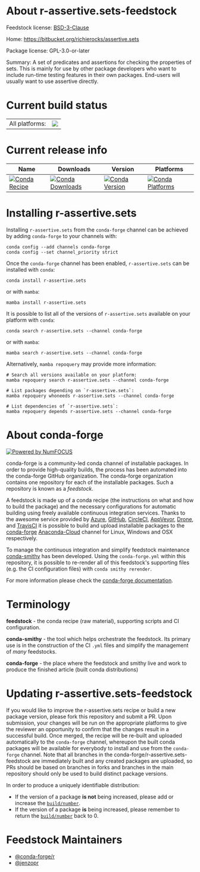 About r-assertive.sets-feedstock
================================

Feedstock license: [BSD-3-Clause](https://github.com/conda-forge/r-assertive.sets-feedstock/blob/main/LICENSE.txt)

Home: https://bitbucket.org/richierocks/assertive.sets

Package license: GPL-3.0-or-later

Summary: A set of predicates and assertions for checking the properties of sets.  This is mainly for use by other package developers who want to include run-time testing features in their own packages.  End-users will usually want to use assertive directly.

Current build status
====================


<table><tr><td>All platforms:</td>
    <td>
      <a href="https://dev.azure.com/conda-forge/feedstock-builds/_build/latest?definitionId=977&branchName=main">
        <img src="https://dev.azure.com/conda-forge/feedstock-builds/_apis/build/status/r-assertive.sets-feedstock?branchName=main">
      </a>
    </td>
  </tr>
</table>

Current release info
====================

| Name | Downloads | Version | Platforms |
| --- | --- | --- | --- |
| [![Conda Recipe](https://img.shields.io/badge/recipe-r--assertive.sets-green.svg)](https://anaconda.org/conda-forge/r-assertive.sets) | [![Conda Downloads](https://img.shields.io/conda/dn/conda-forge/r-assertive.sets.svg)](https://anaconda.org/conda-forge/r-assertive.sets) | [![Conda Version](https://img.shields.io/conda/vn/conda-forge/r-assertive.sets.svg)](https://anaconda.org/conda-forge/r-assertive.sets) | [![Conda Platforms](https://img.shields.io/conda/pn/conda-forge/r-assertive.sets.svg)](https://anaconda.org/conda-forge/r-assertive.sets) |

Installing r-assertive.sets
===========================

Installing `r-assertive.sets` from the `conda-forge` channel can be achieved by adding `conda-forge` to your channels with:

```
conda config --add channels conda-forge
conda config --set channel_priority strict
```

Once the `conda-forge` channel has been enabled, `r-assertive.sets` can be installed with `conda`:

```
conda install r-assertive.sets
```

or with `mamba`:

```
mamba install r-assertive.sets
```

It is possible to list all of the versions of `r-assertive.sets` available on your platform with `conda`:

```
conda search r-assertive.sets --channel conda-forge
```

or with `mamba`:

```
mamba search r-assertive.sets --channel conda-forge
```

Alternatively, `mamba repoquery` may provide more information:

```
# Search all versions available on your platform:
mamba repoquery search r-assertive.sets --channel conda-forge

# List packages depending on `r-assertive.sets`:
mamba repoquery whoneeds r-assertive.sets --channel conda-forge

# List dependencies of `r-assertive.sets`:
mamba repoquery depends r-assertive.sets --channel conda-forge
```


About conda-forge
=================

[![Powered by
NumFOCUS](https://img.shields.io/badge/powered%20by-NumFOCUS-orange.svg?style=flat&colorA=E1523D&colorB=007D8A)](https://numfocus.org)

conda-forge is a community-led conda channel of installable packages.
In order to provide high-quality builds, the process has been automated into the
conda-forge GitHub organization. The conda-forge organization contains one repository
for each of the installable packages. Such a repository is known as a *feedstock*.

A feedstock is made up of a conda recipe (the instructions on what and how to build
the package) and the necessary configurations for automatic building using freely
available continuous integration services. Thanks to the awesome service provided by
[Azure](https://azure.microsoft.com/en-us/services/devops/), [GitHub](https://github.com/),
[CircleCI](https://circleci.com/), [AppVeyor](https://www.appveyor.com/),
[Drone](https://cloud.drone.io/welcome), and [TravisCI](https://travis-ci.com/)
it is possible to build and upload installable packages to the
[conda-forge](https://anaconda.org/conda-forge) [Anaconda-Cloud](https://anaconda.org/)
channel for Linux, Windows and OSX respectively.

To manage the continuous integration and simplify feedstock maintenance
[conda-smithy](https://github.com/conda-forge/conda-smithy) has been developed.
Using the ``conda-forge.yml`` within this repository, it is possible to re-render all of
this feedstock's supporting files (e.g. the CI configuration files) with ``conda smithy rerender``.

For more information please check the [conda-forge documentation](https://conda-forge.org/docs/).

Terminology
===========

**feedstock** - the conda recipe (raw material), supporting scripts and CI configuration.

**conda-smithy** - the tool which helps orchestrate the feedstock.
                   Its primary use is in the construction of the CI ``.yml`` files
                   and simplify the management of *many* feedstocks.

**conda-forge** - the place where the feedstock and smithy live and work to
                  produce the finished article (built conda distributions)


Updating r-assertive.sets-feedstock
===================================

If you would like to improve the r-assertive.sets recipe or build a new
package version, please fork this repository and submit a PR. Upon submission,
your changes will be run on the appropriate platforms to give the reviewer an
opportunity to confirm that the changes result in a successful build. Once
merged, the recipe will be re-built and uploaded automatically to the
`conda-forge` channel, whereupon the built conda packages will be available for
everybody to install and use from the `conda-forge` channel.
Note that all branches in the conda-forge/r-assertive.sets-feedstock are
immediately built and any created packages are uploaded, so PRs should be based
on branches in forks and branches in the main repository should only be used to
build distinct package versions.

In order to produce a uniquely identifiable distribution:
 * If the version of a package **is not** being increased, please add or increase
   the [``build/number``](https://docs.conda.io/projects/conda-build/en/latest/resources/define-metadata.html#build-number-and-string).
 * If the version of a package **is** being increased, please remember to return
   the [``build/number``](https://docs.conda.io/projects/conda-build/en/latest/resources/define-metadata.html#build-number-and-string)
   back to 0.

Feedstock Maintainers
=====================

* [@conda-forge/r](https://github.com/conda-forge/r/)
* [@jenzopr](https://github.com/jenzopr/)

